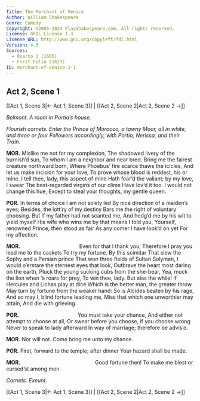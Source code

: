 ```yaml
---
Title: The Merchant of Venice
Author: William Shakespeare
Genre: Comedy
Copyright: ©2005-2024 PlayShakespeare.com. All rights reserved.
License: GFDL License 1.3
License URL: http://www.gnu.org/copyleft/fdl.html
Version: 4.3
Sources:
  - Quarto 1 (1600)
  - First Folio (1623)
ID: merchant-of-venice-2-1
---
```


## Act 2, Scene 1
[[Act 1, Scene 3|← Act 1, Scene 3]] | [[Act 2, Scene 2|Act 2, Scene 2 →]]

*Belmont. A room in Portia’s house.*

*Flourish cornets. Enter the Prince of Morocco, a tawny Moor, all in white, and three or four Followers accordingly, with Portia, Nerissa, and their Train.*

**MOR.**
Mislike me not for my complexion,
The shadowed livery of the burnish’d sun,
To whom I am a neighbor and near bred.
Bring me the fairest creature northward born,
Where Phoebus’ fire scarce thaws the icicles,
And let us make incision for your love,
To prove whose blood is reddest, his or mine.
I tell thee, lady, this aspect of mine
Hath fear’d the valiant; by my love, I swear
The best-regarded virgins of our clime
Have lov’d it too. I would not change this hue,
Except to steal your thoughts, my gentle queen.

**POR.**
In terms of choice I am not solely led
By nice direction of a maiden’s eyes;
Besides, the lott’ry of my destiny
Bars me the right of voluntary choosing.
But if my father had not scanted me,
And hedg’d me by his wit to yield myself
His wife who wins me by that means I told you,
Yourself, renowned Prince, then stood as fair
As any comer I have look’d on yet
For my affection.

**MOR.**
           Even for that I thank you;
Therefore I pray you lead me to the caskets
To try my fortune. By this scimitar
That slew the Sophy and a Persian prince
That won three fields of Sultan Solyman,
I would o’erstare the sternest eyes that look,
Outbrave the heart most daring on the earth,
Pluck the young sucking cubs from the she-bear,
Yea, mock the lion when ’a roars for prey,
To win thee, lady. But alas the while!
If Hercules and Lichas play at dice
Which is the better man, the greater throw
May turn by fortune from the weaker hand:
So is Alcides beaten by his rage,
And so may I, blind fortune leading me,
Miss that which one unworthier may attain,
And die with grieving.

**POR.**
           You must take your chance,
And either not attempt to choose at all,
Or swear before you choose, if you choose wrong
Never to speak to lady afterward
In way of marriage; therefore be advis’d.

**MOR.**
Nor will not. Come bring me unto my chance.

**POR.**
First, forward to the temple; after dinner
Your hazard shall be made.

**MOR.**
              Good fortune then!
To make me blest or cursed’st among men.

*Cornets. Exeunt.*

[[Act 1, Scene 3|← Act 1, Scene 3]] | [[Act 2, Scene 2|Act 2, Scene 2 →]]